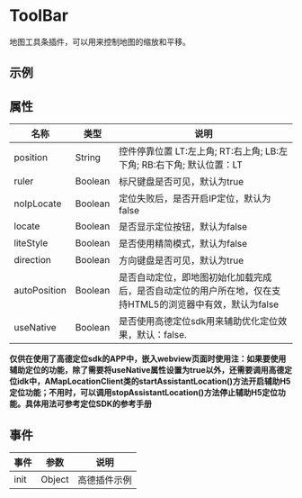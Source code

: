 # ToolBar

地图工具条插件，可以用来控制地图的缩放和平移。

## 示例

<vuep template="#example"></vuep>

<script v-pre type="text/x-template" id="example">

  <template>
    <div class="amap-page-container">
      <el-amap vid="amap" :plugin="plugin" class="amap-demo">
      </el-amap>
    </div>
  </template>

  <style>
    .amap-demo {
      height: 300px;
    }
  </style>

  <script>
    module.exports = {
      data() {
        return {
          plugin: [{
            pName: 'ToolBar',
            events: {
              init(instance) {
                console.log(instance);
              }
            }
          }]
        };
      }
    };
  </script>

</script>

## 属性

名称 | 类型 | 说明
---|---|---|
position | String | 控件停靠位置 LT:左上角; RT:右上角; LB:左下角; RB:右下角; 默认位置：LT
ruler | Boolean | 标尺键盘是否可见，默认为true
noIpLocate | Boolean | 定位失败后，是否开启IP定位，默认为false
locate | Boolean | 是否显示定位按钮，默认为false
liteStyle | Boolean | 是否使用精简模式，默认为false
direction | Boolean | 方向键盘是否可见，默认为true
autoPosition | Boolean | 是否自动定位，即地图初始化加载完成后，是否自动定位的用户所在地，仅在支持HTML5的浏览器中有效，默认为false
useNative | Boolean | 是否使用高德定位sdk用来辅助优化定位效果，默认：false.

**仅供在使用了高德定位sdk的APP中，嵌入webview页面时使用注：如果要使用辅助定位的功能，除了需要将useNative属性设置为true以外，还需要调用高德定位idk中，AMapLocationClient类的startAssistantLocation()方法开启辅助H5定位功能；不用时，可以调用stopAssistantLocation()方法停止辅助H5定位功能。具体用法可参考定位SDK的参考手册**


## 事件

事件 | 参数 | 说明
---|---|---|
init | Object | 高德插件示例
